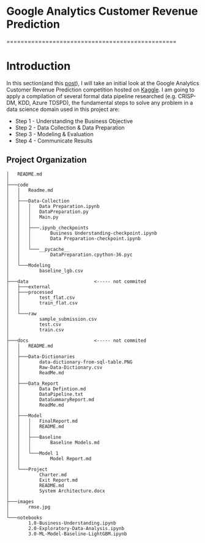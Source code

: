 # Google Analytics Customer Revenue Prediction
================================================

# Introduction

In this section(and this [post](<https://flaviassantos.github.io/revenue-prediction/>)), I will take an initial look at the Google Analytics Customer Revenue Prediction competition  hosted on [Kaggle](<https://www.kaggle.com/c/google-analytics-customer-revenue-prediction>). I am going to apply a compilation of several formal data pipeline researched (e.g. CRISP-DM, KDD, Azure TDSPD), the fundamental steps to solve any problem in a data science domain used in this project are:

- Step 1 - Understanding the Business Objective
- Step 2 - Data Collection & Data Preparation
- Step 3 - Modeling & Evaluation
- Step 4 - Communicate Results

Project Organization
------------

```
│   README.md
│   
├───code
│   │   Readme.md
│   │   
│   ├───Data-Collection
│   │   │   Data Preparation.ipynb
│   │   │   DataPreparation.py
│   │   │   Main.py
│   │   │   
│   │   ├───.ipynb_checkpoints
│   │   │       Business Understanding-checkpoint.ipynb
│   │   │       Data Preparation-checkpoint.ipynb
│   │   │       
│   │   └───__pycache__
│   │           DataPreparation.cpython-36.pyc
│   │           
│   └───Modeling
│           baseline_lgb.csv
│           
├───data 						<----- not commited
│   ├───external
│   ├───processed
│   │       test_flat.csv
│   │       train_flat.csv
│   │       
│   └───raw
│           sample_submission.csv
│           test.csv
│           train.csv
│           
├───docs     			    	<----- not commited
│   │   README.md
│   │   
│   ├───Data-Dictionaries
│   │       data-dictionary-from-sql-table.PNG
│   │       Raw-Data-Dictionary.csv
│   │       ReadMe.md
│   │       
│   ├───Data_Report
│   │       Data Defintion.md
│   │       DataPipeline.txt
│   │       DataSummaryReport.md
│   │       ReadMe.md
│   │       
│   ├───Model
│   │   │   FinalReport.md
│   │   │   README.md
│   │   │   
│   │   ├───Baseline
│   │   │       Baseline Models.md
│   │   │       
│   │   └───Model 1
│   │           Model Report.md
│   │           
│   └───Project
│           Charter.md
│           Exit Report.md
│           README.md
│           System Architecture.docx
│           
├───images
│       rmse.jpg
│       
└───notebooks
        1.0-Business-Understanding.ipynb
        2.0-Exploratory-Data-Analysis.ipynb
        3.0-ML-Model-Baseline-LightGBM.ipynb
```        
